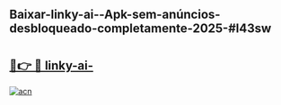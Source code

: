 ## Baixar-linky-ai--Apk-sem-anúncios-desbloqueado-completamente-2025-#l43sw

# <h2><a href="https://ainizakaria.my?title=linky-ai-&ref=20M">🔗👉 🔴 linky-ai-</a></h2>

[![acn](https://github.com/user-attachments/assets/0f9c940e-d8b0-45ae-aac7-cd30a18b3e1c)](https://ainizakaria.my?title=linky-ai-&ref=20M)

